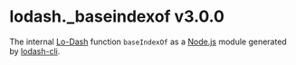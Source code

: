 # lodash._baseindexof v3.0.0

The internal [Lo-Dash](https://lodash.com/) function `baseIndexOf` as a [Node.js](http://nodejs.org/) module generated by [lodash-cli](https://www.npmjs.com/package/lodash-cli).
